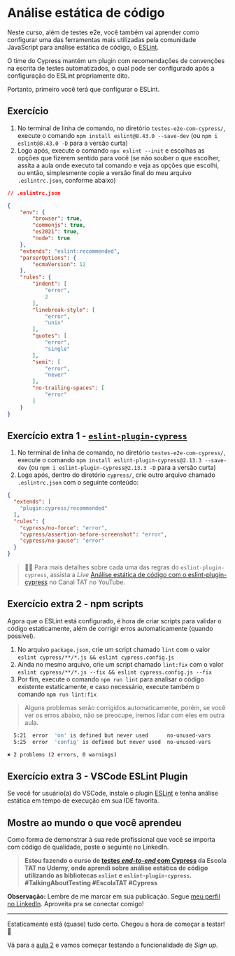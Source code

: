 # Análise estática de código

Neste curso, além de testes e2e, você também vai aprender como configurar uma das ferramentas mais utilizadas pela comunidade JavaScript para análise estática de código, o [ESLint](http://npmjs.com/package/eslint).

O time do Cypress mantém um plugin com recomendações de convenções na escrita de testes automatizados, o qual pode ser configurado após a configuração do ESLint propriamente dito.

Portanto, primeiro você terá que configurar o ESLint.

## Exercício

1. No terminal de linha de comando, no diretório `testes-e2e-com-cypress/`, execute o comando `npm install eslint@8.43.0 --save-dev` (ou `npm i eslint@8.43.0 -D` para a versão curta)
2. Logo após, execute o comando `npx eslint --init` e escolhas as opções que fizerem sentido para você (se não souber o que escolher, assita a aula onde executo tal comando e veja as opções que escolhi, ou então, simplesmente copie a versão final do meu arquivo `.eslintrc.json`, conforme abaixo)

```json
// .eslintrc.json

{
    "env": {
        "browser": true,
        "commonjs": true,
        "es2021": true,
        "node": true
    },
    "extends": "eslint:recommended",
    "parserOptions": {
        "ecmaVersion": 12
    },
    "rules": {
        "indent": [
            "error",
            2
        ],
        "linebreak-style": [
            "error",
            "unix"
        ],
        "quotes": [
            "error",
            "single"
        ],
        "semi": [
            "error",
            "never"
        ],
        "no-trailing-spaces": [
            "error"
        ]
    }
}

```

## Exercício extra 1 - [`eslint-plugin-cypress`](https://www.npmjs.com/package/eslint-plugin-cypress)

1. No terminal de linha de comando, no diretório `testes-e2e-com-cypress/`, execute o comando `npm install eslint-plugin-cypress@2.13.3 --save-dev` (ou `npm i eslint-plugin-cypress@2.13.3 -D` para a versão curta)
2. Logo após, dentro do diretório `cypress/`, crie outro arquivo chamado `.eslintrc.json` com o seguinte conteúdo:

```.eslintrc.json
{
  "extends": [
    "plugin:cypress/recommended"
  ],
  "rules": {
    "cypress/no-force": "error",
    "cypress/assertion-before-screenshot": "error",
    "cypress/no-pause": "error"
  }
}

```

> 🧑‍🏫 Para mais detalhes sobre cada uma das regras do `eslint-plugin-cypress`, assista a _Live_ [Análise estática de código com o eslint-plugin-cypress](https://www.youtube.com/live/3WEQ23HfzQU?feature=share) no Canal TAT no YouTube.

## Exercício extra 2 - npm scripts

Agora que o ESLint está configurado, é hora de criar scripts para validar o código estaticamente, além de corrigir erros automaticamente (quando possível).

1. No arquivo `package.json`, crie um script chamado `lint` com o valor `eslint cypress/**/*.js && eslint cypress.config.js`
2. Ainda no mesmo arquivo, crie um script chamado `lint:fix` com o valor `eslint cypress/**/*.js --fix && eslint cypress.config.js --fix`
3. Por fim, execute o comando `npm run lint` para analisar o código existente estaticamente, e caso necessário, execute também o comando `npm run lint:fix`

> Alguns problemas serão corrigidos automaticamente, porém, se você ver os erros abaixo, não se preocupe, iremos lidar com eles em outra aula.

```sh
  5:21  error  'on' is defined but never used      no-unused-vars
  5:25  error  'config' is defined but never used  no-unused-vars

✖ 2 problems (2 errors, 0 warnings)

```

## Exercício extra 3 - VSCode ESLint Plugin

Se você for usuário(a) do VSCode, instale o plugin [ESLint](https://marketplace.visualstudio.com/items?itemName=dbaeumer.vscode-eslint) e tenha análise estática em tempo de execução em sua IDE favorita.

## Mostre ao mundo o que você aprendeu

Como forma de demonstrar à sua rede profissional que você se importa com código de qualidade, poste o seguinte no LinkedIn.

> **Estou fazendo o curso de [testes _end-to-end_ com Cypress](https://www.udemy.com/course/testes-end-to-end-com-cypress/?referralCode=BFC58FC7B29F2F37904D) da Escola TAT no Udemy, onde aprendi sobre análise estática de código utilizando as bibliotecas `eslint` e `eslint-plugin-cypress`. #TalkingAboutTesting #EscolaTAT #Cypress**

**Observação:** Lembre de me marcar em sua publicação. Segue [meu perfil no LinkedIn](https://www.linkedin.com/in/walmyr-lima-e-silva-filho). Aproveita pra se conectar comigo!

___

Estaticamente está (quase) tudo certo. Chegou a hora de começar a testar! 🧪

Vá para a [aula 2](./2.md) e vamos começar testando a funcionalidade de _Sign up_.